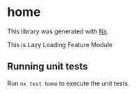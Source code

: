 # home

This library was generated with [Nx](https://nx.dev).

This is Lazy Loading Feature Module

## Running unit tests

Run `nx test home` to execute the unit tests.
